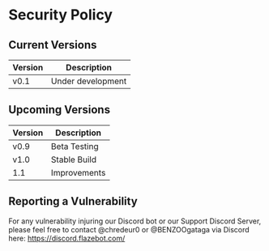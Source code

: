 # Security Policy

## Current Versions

|Version|Description|
|-------|------------------|
|v0.1|Under development|

## Upcoming Versions

|Version|Description|
|-------|------------------|
|v0.9|Beta Testing|
|v1.0|Stable Build|
|1.1|Improvements|

## Reporting a Vulnerability

For any vulnerability injuring our Discord bot or our Support Discord Server, please feel free to contact @chredeur0 or @BENZOOgataga via Discord here: https://discord.flazebot.com/
